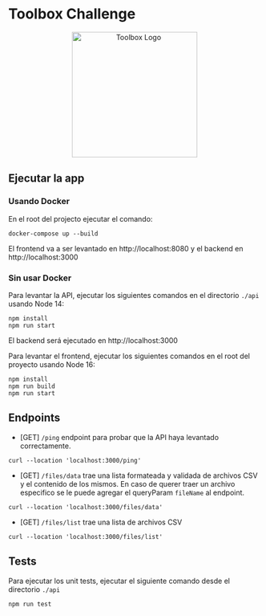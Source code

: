 # Toolbox Challenge

<p align="center">
  <a href="https://www.toolboxtve.com/" target="blank"><img src="https://files.toolboxtve.com/wp-content/uploads/2018/04/15144954/logo-stycky.png" width="250" alt="Toolbox Logo" /></a>
</p>

## Ejecutar la app

### Usando Docker

En el root del projecto ejecutar el comando:

```
docker-compose up --build
```

El frontend va a ser levantado en http://localhost:8080 y el backend en http://localhost:3000

### Sin usar Docker

Para levantar la API, ejecutar los siguientes comandos en el directorio `./api` usando Node 14:

```
npm install
npm run start
```

El backend será ejecutado en http://localhost:3000

Para levantar el frontend, ejecutar los siguientes comandos en el root del proyecto usando Node 16:

```
npm install
npm run build
npm run start
```

## Endpoints

- [GET] `/ping` endpoint para probar que la API haya levantado correctamente.

```
curl --location 'localhost:3000/ping'
```

- [GET] `/files/data` trae una lista formateada y validada de archivos CSV y el contenido de los mismos. En caso de querer traer un archivo especifico se le puede agregar el queryParam `fileName` al endpoint.

```
curl --location 'localhost:3000/files/data'
```

- [GET] `/files/list` trae una lista de archivos CSV

```
curl --location 'localhost:3000/files/list'
```

## Tests

Para ejecutar los unit tests, ejecutar el siguiente comando desde el directorio `./api`

```
npm run test
```
